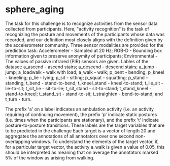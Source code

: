 # sphere_aging

The task for this challenge is to recognize activities from the sensor data collected from participants. Here, "activity recognition" is the task of recognizing the posture and movements of the participants whose data was recorded, and our definition most closely aligns with the definition given by the accelerometer community. Three sensor modalities are provided for the prediction task:
Accelerometer - Sampled at 20 Hz;
RGB-D - Bounding box information given to preserve anonymity of participants;
Environmental - The values of passive infrared (PIR) sensors are given.
Lables of the dataset:
a_ascend - ascend stairs;
a_descend - descend stairs;
a_jump - jump;
a_loadwalk - walk with load;
a_walk - walk;
p_bent - bending;
p_kneel - kneeling;
p_lie - lying;
p_sit - sitting;
p_squat - squatting;
p_stand - standing;
t_bend - stand-to-bend;
t_kneel_stand - kneel-to-stand;
t_lie_sit - lie-to-sit;
t_sit_lie - sit-to-lie;
t_sit_stand - sit-to-stand;
t_stand_kneel - stand-to-kneel;
t_stand_sit - stand-to-sit;
t_straighten - bend-to-stand; and
t_turn - turn.

The prefix 'a' on a label indicates an ambulation activity (i.e. an activity requiring of continuing movement), the prefix 'p' indicate static postures (i.e. times when the participants are stationary), and the prefix 't' indicate posture-to-posture transitions. These labels are the target variables that are to be predicted in the challenge
Each target is a vector of length 20 and aggregates the annotations of all annotators over one second non-overlapping windows. To understand the elements of the target vector, if, for a particular target vector, the activity a_walk is given a value of 0.05, this should be interpreted as meaning that on average the annotators marked 5% of the window as arising from walking.
